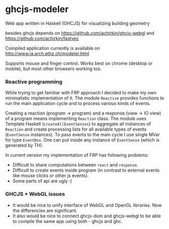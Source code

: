# ghcjs-modeler
Web app written in Haskell (GHCJS) for visualizing building geometry

besides ghcjs depends on https://github.com/achirkin/ghcjs-webgl and https://github.com/achirkin/fastvec

Compiled application currently is available on http://www.ia.arch.ethz.ch/modeler.html

Supports mouse and finger control. Works best on chrome (desktop or mobile), but most other browsers working too.

### Reactive programming

While trying to get familiar with FRP approach I decided to make my own minimalistic implementation of it.
The module `Reactive` provides functions to run the main application cycle and to process various kinds of events.

Creating a reaction (program -> program) and a response (view -> IO view) of a program means implementing `Reaction` class. The module uses Template Haskell (`createAllEventSenses`) to aggregate all instances of `Reaction` and create processing lists for all available types of events (`EventSense` instances). To pass events to the main cycle I use single MVar for type `EventBox`. One can put inside any instance of `EventSense` (which is generated by TH).

In current version my implementation of FRP has following problems:

* Difficult to share computations between `react` and `response`.
* Difficult to create events inside program (in contrast to external events like mouse clicks or other js events).
* Some parts of api are ugly :(

### GHCJS + WebGL issues

* It would be nice to unify interface of WebGL and OpenGL libraries. Now the differencies are significant.
* It also would be nice to connect ghcjs-dom and ghcjs-webgl to be able to compile the same app using both - ghcjs and ghc.
